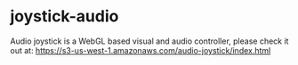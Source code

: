 # joystick-audio

Audio joystick is a WebGL based visual and audio controller, please check it out at: https://s3-us-west-1.amazonaws.com/audio-joystick/index.html

